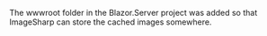 ﻿
The wwwroot folder in the Blazor.Server project was added so that ImageSharp can store the cached images somewhere.